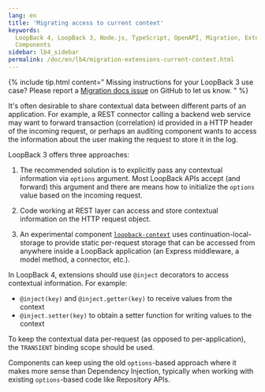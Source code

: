 ```yaml
---
lang: en
title: 'Migrating access to current context'
keywords:
  LoopBack 4, LoopBack 3, Node.js, TypeScript, OpenAPI, Migration, Extensions,
  Components
sidebar: lb4_sidebar
permalink: /doc/en/lb4/migration-extensions-current-context.html
---
```


{% include tip.html content="
Missing instructions for your LoopBack 3 use case? Please report a [Migration docs issue](https://github.com/strongloop/loopback-next/issues/new?labels=question,Migration,Docs&template=Migration_docs.md) on GitHub to let us know.
" %}

It's often desirable to share contextual data between different parts of an
application. For example, a REST connector calling a backend web service may
want to forward transaction (correlation) id provided in a HTTP header of the
incoming request, or perhaps an auditing component wants to access the
information about the user making the request to store it in the log.

LoopBack 3 offers three approaches:

1. The recommended solution is to explicitly pass any contextual information via
   `options` argument. Most LoopBack APIs accept (and forward) this argument and
   there are means how to initialize the `options` value based on the incoming
   request.

2. Code working at REST layer can access and store contextual information on the
   HTTP request object.

3. An experimental component
   [`loopback-context`](https://github.com/strongloop/loopback-context) uses
   continuation-local-storage to provide static per-request storage that can be
   accessed from anywhere inside a LoopBack application (an Express middleware,
   a model method, a connector, etc.).

In LoopBack 4, extensions should use `@inject` decorators to access contextual
information. For example:

- `@inject(key)` and `@inject.getter(key)` to receive values from the context
- `@inject.setter(key)` to obtain a setter function for writing values to the
  context

To keep the contextual data per-request (as opposed to per-application), the
`TRANSIENT` binding scope should be used.

Components can keep using the old `options`-based approach where it makes more
sense than Dependency Injection, typically when working with existing
`options`-based code like Repository APIs.
